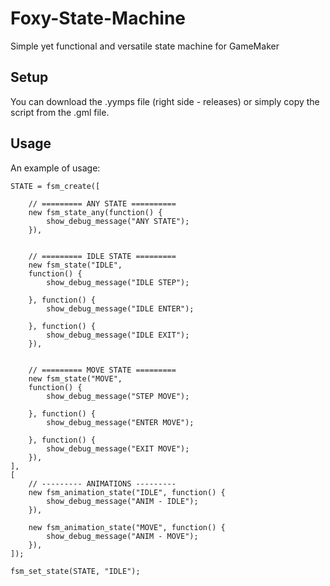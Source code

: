 # Foxy-State-Machine
Simple yet functional and versatile state machine for GameMaker

## Setup ##

You can download the .yymps file (right side - releases) or simply copy the script from the .gml file.

## Usage ##

An example of usage:

```gml
STATE = fsm_create([
	
	// ========= ANY STATE ==========
	new fsm_state_any(function() {
		show_debug_message("ANY STATE");
	}),

	
	// ========= IDLE STATE =========
	new fsm_state("IDLE",
	function() {
		show_debug_message("IDLE STEP");
		
	}, function() {
		show_debug_message("IDLE ENTER");
		
	}, function() {
		show_debug_message("IDLE EXIT");
	}),
	
	
	// ========= MOVE STATE =========
	new fsm_state("MOVE",
	function() {
		show_debug_message("STEP MOVE");
		
	}, function() {
		show_debug_message("ENTER MOVE");
		
	}, function() {
		show_debug_message("EXIT MOVE");
	}),
],
[
	// --------- ANIMATIONS ---------
	new fsm_animation_state("IDLE", function() {
		show_debug_message("ANIM - IDLE");
	}),
	
	new fsm_animation_state("MOVE", function() {
		show_debug_message("ANIM - MOVE");
	}),
]);

fsm_set_state(STATE, "IDLE");
```
